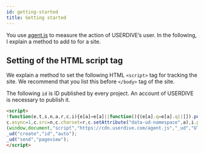 ```yaml
---
id: getting-started
title: Getting started
---
```


You use [agent.js](https://cdn.userdive.com/agent.js) to measure the action of USERDIVE’s user.
In the following, I explain a method to add to for a site.

## Setting of the HTML script tag

We explain a method to set the following HTML `<script>` tag for tracking the site.
We recommend that you list this before `</body>` tag of the site.

The following `id` is ID published by every project.
An account of USERDIVE is necessary to publish it.

```html
<script>
!function(e,t,s,n,a,r,c,i){e[a]=e[a]||function(){(e[a].q=e[a].q||[]).push(arguments)},c=t.createElement(s),i=t.getElementsByTagName(s)[0],
c.async=1,c.src=n,c.charset=r,c.setAttribute("data-ud-namespace",a),i.parentNode.insertBefore(c,i)}
(window,document,"script","https://cdn.userdive.com/agent.js","_ud","UTF-8");
_ud("create","id","auto");
_ud("send","pageview");
</script>
```
